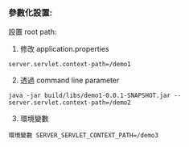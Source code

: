 ### 參數化設置:

設置 root path:

1. 修改 application.properties

`
server.servlet.context-path=/demo1
`

2. 透過 command line parameter

`
java -jar build/libs/demo1-0.0.1-SNAPSHOT.jar --server.servlet.context-path=/demo2
`

3. 環境變數

`
環境變數 SERVER_SERVLET_CONTEXT_PATH=/demo3
`